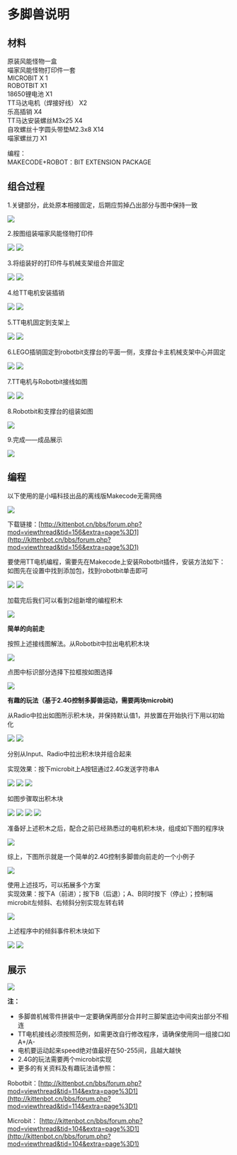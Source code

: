 # 多脚兽说明  

## 材料

原装风能怪物一盒  
喵家风能怪物打印件一套  
MICROBIT X 1  
ROBOTBIT X1  
18650锂电池 X1  
TT马达电机（焊接好线） X2  
乐高插销 X4  
TT马达安装螺丝M3x25 X4  
自攻螺丝十字圆头带垫M2.3x8 X14  
喵家螺丝刀 X1  

编程： 	  
MAKECODE+ROBOT：BIT EXTENSION PACKAGE  


## 组合过程

1.关键部分，此处原本相接固定，后期应剪掉凸出部分与图中保持一致  

![](./images/p1.png)   
  
2.按图组装喵家风能怪物打印件    

![](./images/p2.png)
![](./images/p3.png) 
   
3.将组装好的打印件与机械支架组合并固定    

![](./images/p4.png)
![](./images/p5.png)   
 
4.给TT电机安装插销  

![](./images/p6.png)
![](./images/p7.png)   
 
5.TT电机固定到支架上  

![](./images/p8.png)
![](./images/p9.png)    

6.LEGO插销固定到robotbit支撑台的平面一侧，支撑台卡主机械支架中心并固定  
 
![](./images/p10.png)
![](./images/p11.png) 
   
7.TT电机与Robotbit接线如图     

![](./images/p12.png)
![](./images/p13.png)  
  
8.Robotbit和支撑台的组装如图  
   
![](./images/p14.png)  
    
9.完成——成品展示  
  
![](./images/p15.png)    



## 编程  

以下使用的是小喵科技出品的离线版Makecode无需网络  

![](./images/m1.png)

下载链接：[http://kittenbot.cn/bbs/forum.php?mod=viewthread&tid=156&extra=page%3D1](http://kittenbot.cn/bbs/forum.php?mod=viewthread&tid=156&extra=page%3D1)
    
要使用TT电机编程，需要先在Makecode上安装Robotbit插件，安装方法如下：
如图先在设置中找到添加包，找到robotbit单击即可    

![](./images/m2.png) 
![](./images/m3.png)  

加载完后我们可以看到2组新增的编程积木    

![](./images/m4.png)    


**简单的向前走**

按照上述接线图解法。从Robotbit中拉出电机积木块   
 
![](./images/m5.png)    

点图中标识部分选择下拉框按如图选择   
 
![](./images/m6.png)  

**有趣的玩法（基于2.4G控制多脚兽运动，需要两块microbit)**  

从Radio中拉出如图所示积木块，并保持默认值1，并放置在开始执行下用以初始化    

![](./images/m7.png)
![](./images/m8.png)     
   
分别从Input、Radio中拉出积木块并组合起来

实现效果：按下microbit上A按钮通过2.4G发送字符串A  
 
![](./images/m9.png)
![](./images/m10.png)
![](./images/m11.png)   
   
如图步骤取出积木块    

![](./images/m12.png)
![](./images/m13.png)
![](./images/m14.png)
![](./images/m15.png)    

准备好上述积木之后，配合之前已经熟悉过的电机积木块，组成如下图的程序块   

![](./images/m16.png)    

综上，下图所示就是一个简单的2.4G控制多脚兽向前走的一个小例子    

![](./images/m17.png)    

使用上述技巧，可以拓展多个方案  
实现效果：按下A（前进）；按下B（后退）；A、B同时按下（停止）；控制端microbit左倾斜、右倾斜分别实现左转右转  
    
![](./images/m18.png)    

上述程序中的倾斜事件积木块如下   

![](./images/m19.png)
![](./images/m20.png)    

## 展示 
  
![](./images/s1.png)    

**注：**  

- 多脚兽机械零件拼装中一定要确保两部分合并时三脚架底边中间突出部分不相连  
- TT电机接线必须按照范例，如需更改自行修改程序，请确保使用同一组接口如A+/A-  
- 电机要运动起来speed绝对值最好在50-255间，且越大越快  
- 2.4G的玩法需要两个microbit实现  
- 更多的有关资料及有趣玩法请参照：  

Robotbit：[http://kittenbot.cn/bbs/forum.php?mod=viewthread&tid=114&extra=page%3D1](http://kittenbot.cn/bbs/forum.php?mod=viewthread&tid=114&extra=page%3D1)  

Microbit： [http://kittenbot.cn/bbs/forum.php?mod=viewthread&tid=104&extra=page%3D1](http://kittenbot.cn/bbs/forum.php?mod=viewthread&tid=104&extra=page%3D1)